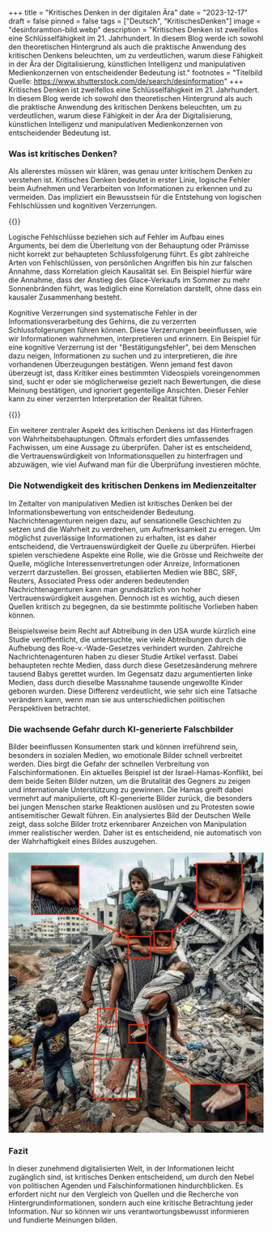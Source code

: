 +++
title = "Kritisches Denken in der digitalen Ära"
date = "2023-12-17"
draft = false
pinned = false
tags = ["Deutsch", "KritischesDenken"]
image = "desinforamtion-bild.webp"
description = "Kritisches Denken ist zweifellos eine Schlüsselfähigkeit im 21. Jahrhundert. In diesem Blog werde ich sowohl den theoretischen Hintergrund als auch die praktische Anwendung des kritischen Denkens beleuchten, um zu verdeutlichen, warum diese Fähigkeit in der Ära der Digitalisierung, künstlichen Intelligenz und manipulativen Medienkonzernen von entscheidender Bedeutung ist."
footnotes = "Titelbild Quelle: https://www.shutterstock.com/de/search/desinformation"
+++
Kritisches Denken ist zweifellos eine Schlüsselfähigkeit im 21. Jahrhundert. In diesem Blog werde ich sowohl den theoretischen Hintergrund als auch die praktische Anwendung des kritischen Denkens beleuchten, um zu verdeutlichen, warum diese Fähigkeit in der Ära der Digitalisierung, künstlichen Intelligenz und manipulativen Medienkonzernen von entscheidender Bedeutung ist.

### **Was ist kritisches Denken?**

Als allererstes müssen wir klären, was genau unter kritischem Denken zu verstehen ist. Kritisches Denken bedeutet in erster Linie, logische Fehler beim Aufnehmen und Verarbeiten von Informationen zu erkennen und zu vermeiden. Das impliziert ein Bewusstsein für die Entstehung von logischen Fehlschlüssen und kognitiven Verzerrungen.

{{<box>}}

Logische Fehlschlüsse beziehen sich auf Fehler im Aufbau eines Arguments, bei dem die Überleitung von der Behauptung oder Prämisse nicht korrekt zur behaupteten Schlussfolgerung führt. Es gibt zahlreiche Arten von Fehlschlüssen, von persönlichen Angriffen bis hin zur falschen Annahme, dass Korrelation gleich Kausalität sei. Ein Beispiel hierfür wäre die Annahme, dass der Anstieg des Glace-Verkaufs im Sommer zu mehr Sonnenbränden führt, was lediglich eine Korrelation darstellt, ohne dass ein kausaler Zusammenhang besteht.

Kognitive Verzerrungen sind systematische Fehler in der Informationsverarbeitung des Gehirns, die zu verzerrten Schlussfolgerungen führen können. Diese Verzerrungen beeinflussen, wie wir Informationen wahrnehmen, interpretieren und erinnern. Ein Beispiel für eine kognitive Verzerrung ist der "Bestätigungsfehler", bei dem Menschen dazu neigen, Informationen zu suchen und zu interpretieren, die ihre vorhandenen Überzeugungen bestätigen. Wenn jemand fest davon überzeugt ist, dass Kritiker eines bestimmten Videospiels voreingenommen sind, sucht er oder sie möglicherweise gezielt nach Bewertungen, die diese Meinung bestätigen, und ignoriert gegenteilige Ansichten. Dieser Fehler kann zu einer verzerrten Interpretation der Realität führen.

{{</box>}}

Ein weiterer zentraler Aspekt des kritischen Denkens ist das Hinterfragen von Wahrheitsbehauptungen. Oftmals erfordert dies umfassendes Fachwissen, um eine Aussage zu überprüfen. Daher ist es entscheidend, die Vertrauenswürdigkeit von Informationsquellen zu hinterfragen und abzuwägen, wie viel Aufwand man für die Überprüfung investieren möchte.

### **Die Notwendigkeit des kritischen Denkens im Medienzeitalter**

Im Zeitalter von manipulativen Medien ist kritisches Denken bei der Informationsbewertung von entscheidender Bedeutung. Nachrichtenagenturen neigen dazu, auf sensationelle Geschichten zu setzen und die Wahrheit zu verdrehen, um Aufmerksamkeit zu erregen. Um möglichst zuverlässige Informationen zu erhalten, ist es daher entscheidend, die Vertrauenswürdigkeit der Quelle zu überprüfen. Hierbei spielen verschiedene Aspekte eine Rolle, wie die Grösse und Reichweite der Quelle, mögliche Interessenvertretungen oder Anreize, Informationen verzerrt darzustellen. Bei grossen, etablierten Medien wie BBC, SRF, Reuters, Associated Press oder anderen bedeutenden Nachrichtenagenturen kann man grundsätzlich von hoher Vertrauenswürdigkeit ausgehen. Dennoch ist es wichtig, auch diesen Quellen kritisch zu begegnen, da sie bestimmte politische Vorlieben haben können. 

Beispielsweise beim Recht auf Abtreibung in den USA wurde kürzlich eine Studie veröffentlicht, die untersuchte, wie viele Abtreibungen durch die Aufhebung des Roe-v.-Wade-Gesetzes verhindert wurden. Zahlreiche Nachrichtenagenturen haben zu dieser Studie Artikel verfasst. Dabei behaupteten rechte Medien, dass durch diese Gesetzesänderung mehrere tausend Babys gerettet wurden. Im Gegensatz dazu argumentierten linke Medien, dass durch dieselbe Massnahme tausende ungewollte Kinder geboren wurden. Diese Differenz verdeutlicht, wie sehr sich eine Tatsache verändern kann, wenn man sie aus unterschiedlichen politischen Perspektiven betrachtet.

### **Die wachsende Gefahr durch KI-generierte Falschbilder**

Bilder beeinflussen Konsumenten stark und können irreführend sein, besonders in sozialen Medien, wo emotionale Bilder schnell verbreitet werden. Dies birgt die Gefahr der schnellen Verbreitung von Falschinformationen. Ein aktuelles Beispiel ist der Israel-Hamas-Konflikt, bei dem beide Seiten Bilder nutzen, um die Brutalität des Gegners zu zeigen und internationale Unterstützung zu gewinnen. Die Hamas greift dabei vermehrt auf manipulierte, oft KI-generierte Bilder zurück, die besonders bei jungen Menschen starke Reaktionen auslösen und zu Protesten sowie antisemitischer Gewalt führen. Ein analysiertes Bild der Deutschen Welle zeigt, dass solche Bilder trotz erkennbarer Anzeichen von Manipulation immer realistischer werden. Daher ist es entscheidend, nie automatisch von der Wahrhaftigkeit eines Bildes auszugehen.

![Quelle: Deutsche Welle (https://www.dw.com/en/fact-check-ai-fakes-in-israels-war-against-hamas/a-67367744)](67367434_906.jpg "KI-Generiertes Bild, veröffentlicht von Hamas.")

### **Fazit**

In dieser zunehmend digitalisierten Welt, in der Informationen leicht zugänglich sind, ist kritisches Denken entscheidend, um durch den Nebel von politischen Agenden und Falschinformationen hindurchblicken. Es erfordert nicht nur den Vergleich von Quellen und die Recherche von Hintergrundinformationen, sondern auch eine kritische Betrachtung jeder Information. Nur so können wir uns verantwortungsbewusst informieren und fundierte Meinungen bilden.
